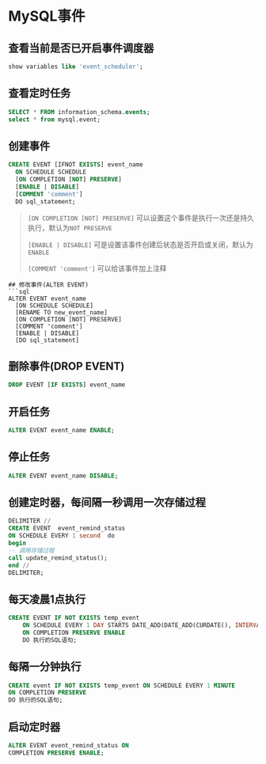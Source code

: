 # MySQL事件


## 查看当前是否已开启事件调度器
```sql
show variables like 'event_scheduler';
```
## 查看定时任务
```sql
SELECT * FROM information_schema.events;
select * from mysql.event;
```
## 创建事件
```sql
CREATE EVENT [IFNOT EXISTS] event_name
  ON SCHEDULE SCHEDULE
  [ON COMPLETION [NOT] PRESERVE]
  [ENABLE | DISABLE]
  [COMMENT 'comment']
  DO sql_statement;
```

> `[ON COMPLETION [NOT] PRESERVE]` 可以设置这个事件是执行一次还是持久执行，默认为`NOT PRESERVE`
>
> `[ENABLE | DISABLE]` 可是设置该事件创建后状态是否开启或关闭，默认为`ENABLE`
>
> `[COMMENT 'comment']` 可以给该事件加上注释

```
## 修改事件(ALTER EVENT)
```sql
ALTER EVENT event_name
  [ON SCHEDULE SCHEDULE]
  [RENAME TO new_event_name]
  [ON COMPLETION [NOT] PRESERVE]
  [COMMENT 'comment']
  [ENABLE | DISABLE]
  [DO sql_statement]
```
## 删除事件(DROP EVENT)
```sql
DROP EVENT [IF EXISTS] event_name
```
## 开启任务
```sql
ALTER EVENT event_name ENABLE;
```
## 停止任务
```sql
ALTER EVENT event_name DISABLE;
```

## 创建定时器，每间隔一秒调用一次存储过程
```sql
DELIMITER //  
CREATE EVENT  event_remind_status  
ON SCHEDULE EVERY 1 second  do  
begin
-- 调用存储过程
call update_remind_status();  
end //  
DELIMITER;  
```
## 每天凌晨1点执行
```sql
CREATE EVENT IF NOT EXISTS temp_event   
    ON SCHEDULE EVERY 1 DAY STARTS DATE_ADD(DATE_ADD(CURDATE(), INTERVAL 1 DAY), INTERVAL 1 HOUR)   
    ON COMPLETION PRESERVE ENABLE   
    DO 执行的SQL语句;
```
## 每隔一分钟执行
```sql
CREATE event IF NOT EXISTS temp_event ON SCHEDULE EVERY 1 MINUTE   
ON COMPLETION PRESERVE   
DO 执行的SQL语句;
```


## 启动定时器
```sql
ALTER EVENT event_remind_status ON    
COMPLETION PRESERVE ENABLE; 
```
